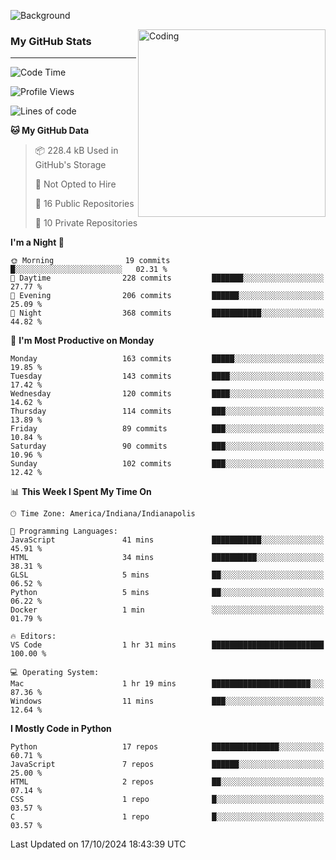 ![Background](https://github.com/Nguyen-Noah/Nguyen-Noah/assets/112649680/f5d2296f-0508-400c-abcf-47c085708a2a)

<img align="right" alt="Coding" width="300" src="https://cdn.dribbble.com/users/1277312/screenshots/14733298/media/39b1045e593737587dd60e42c8422d1f.gif" >

### My GitHub Stats
---
<!--START_SECTION:waka-->
![Code Time](http://img.shields.io/badge/Code%20Time-258%20hrs%2055%20mins-blue)

![Profile Views](http://img.shields.io/badge/Profile%20Views-0-blue)

![Lines of code](https://img.shields.io/badge/From%20Hello%20World%20I%27ve%20Written-183.2%20thousand%20lines%20of%20code-blue)

**🐱 My GitHub Data** 

> 📦 228.4 kB Used in GitHub's Storage 
 > 
> 🚫 Not Opted to Hire
 > 
> 📜 16 Public Repositories 
 > 
> 🔑 10 Private Repositories 
 > 
**I'm a Night 🦉** 

```text
🌞 Morning                19 commits          █░░░░░░░░░░░░░░░░░░░░░░░░   02.31 % 
🌆 Daytime                228 commits         ███████░░░░░░░░░░░░░░░░░░   27.77 % 
🌃 Evening                206 commits         ██████░░░░░░░░░░░░░░░░░░░   25.09 % 
🌙 Night                  368 commits         ███████████░░░░░░░░░░░░░░   44.82 % 
```
📅 **I'm Most Productive on Monday** 

```text
Monday                   163 commits         █████░░░░░░░░░░░░░░░░░░░░   19.85 % 
Tuesday                  143 commits         ████░░░░░░░░░░░░░░░░░░░░░   17.42 % 
Wednesday                120 commits         ████░░░░░░░░░░░░░░░░░░░░░   14.62 % 
Thursday                 114 commits         ███░░░░░░░░░░░░░░░░░░░░░░   13.89 % 
Friday                   89 commits          ███░░░░░░░░░░░░░░░░░░░░░░   10.84 % 
Saturday                 90 commits          ███░░░░░░░░░░░░░░░░░░░░░░   10.96 % 
Sunday                   102 commits         ███░░░░░░░░░░░░░░░░░░░░░░   12.42 % 
```


📊 **This Week I Spent My Time On** 

```text
🕑︎ Time Zone: America/Indiana/Indianapolis

💬 Programming Languages: 
JavaScript               41 mins             ███████████░░░░░░░░░░░░░░   45.91 % 
HTML                     34 mins             ██████████░░░░░░░░░░░░░░░   38.31 % 
GLSL                     5 mins              ██░░░░░░░░░░░░░░░░░░░░░░░   06.52 % 
Python                   5 mins              ██░░░░░░░░░░░░░░░░░░░░░░░   06.22 % 
Docker                   1 min               ░░░░░░░░░░░░░░░░░░░░░░░░░   01.79 % 

🔥 Editors: 
VS Code                  1 hr 31 mins        █████████████████████████   100.00 % 

💻 Operating System: 
Mac                      1 hr 19 mins        ██████████████████████░░░   87.36 % 
Windows                  11 mins             ███░░░░░░░░░░░░░░░░░░░░░░   12.64 % 
```

**I Mostly Code in Python** 

```text
Python                   17 repos            ███████████████░░░░░░░░░░   60.71 % 
JavaScript               7 repos             ██████░░░░░░░░░░░░░░░░░░░   25.00 % 
HTML                     2 repos             ██░░░░░░░░░░░░░░░░░░░░░░░   07.14 % 
CSS                      1 repo              █░░░░░░░░░░░░░░░░░░░░░░░░   03.57 % 
C                        1 repo              █░░░░░░░░░░░░░░░░░░░░░░░░   03.57 % 
```




 Last Updated on 17/10/2024 18:43:39 UTC
<!--END_SECTION:waka-->

<!--
**Nguyen-Noah/Nguyen-Noah** is a ✨ _special_ ✨ repository because its `README.md` (this file) appears on your GitHub profile.

Here are some ideas to get you started:

- 🔭 I’m currently working on ...
- 🌱 I’m currently learning ...
- 👯 I’m looking to collaborate on ...
- 🤔 I’m looking for help with ...
- 💬 Ask me about ...
- 📫 How to reach me: ...
- 😄 Pronouns: ...
- ⚡ Fun fact: ...
-->
